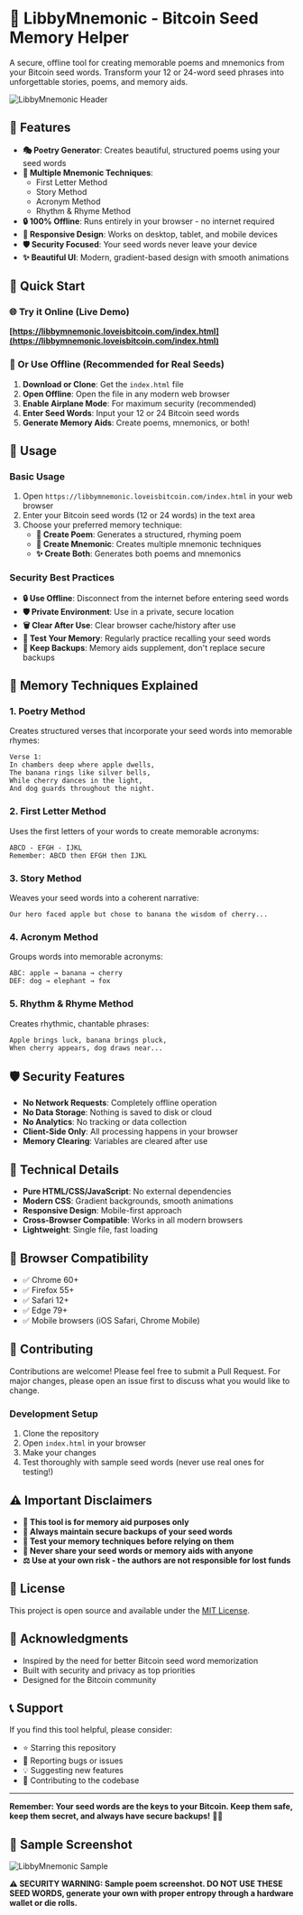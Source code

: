# 🔐 LibbyMnemonic - Bitcoin Seed Memory Helper

A secure, offline tool for creating memorable poems and mnemonics from your Bitcoin seed words. Transform your 12 or 24-word seed phrases into unforgettable stories, poems, and memory aids.

![LibbyMnemonic Header](libbymnemonicheader.png?v=2)

## 🌟 Features

- **🎭 Poetry Generator**: Creates beautiful, structured poems using your seed words
- **🧠 Multiple Mnemonic Techniques**: 
  - First Letter Method
  - Story Method
  - Acronym Method
  - Rhythm & Rhyme Method
- **🔒 100% Offline**: Runs entirely in your browser - no internet required
- **📱 Responsive Design**: Works on desktop, tablet, and mobile devices
- **🛡️ Security Focused**: Your seed words never leave your device
- **✨ Beautiful UI**: Modern, gradient-based design with smooth animations

## 🚀 Quick Start

### 🌐 Try it Online (Live Demo)
**[https://libbymnemonic.loveisbitcoin.com/index.html](https://libbymnemonic.loveisbitcoin.com/index.html)**

### 💾 Or Use Offline (Recommended for Real Seeds)
1. **Download or Clone**: Get the `index.html` file
2. **Open Offline**: Open the file in any modern web browser
3. **Enable Airplane Mode**: For maximum security (recommended)
4. **Enter Seed Words**: Input your 12 or 24 Bitcoin seed words
5. **Generate Memory Aids**: Create poems, mnemonics, or both!

## 🔧 Usage

### Basic Usage
1. Open `https://libbymnemonic.loveisbitcoin.com/index.html` in your web browser
2. Enter your Bitcoin seed words (12 or 24 words) in the text area
3. Choose your preferred memory technique:
   - **📝 Create Poem**: Generates a structured, rhyming poem
   - **🧠 Create Mnemonic**: Creates multiple mnemonic techniques
   - **✨ Create Both**: Generates both poems and mnemonics

### Security Best Practices
- **🔒 Use Offline**: Disconnect from the internet before entering seed words
- **🛡️ Private Environment**: Use in a private, secure location
- **🗑️ Clear After Use**: Clear browser cache/history after use
- **📝 Test Your Memory**: Regularly practice recalling your seed words
- **💾 Keep Backups**: Memory aids supplement, don't replace secure backups

## 🎯 Memory Techniques Explained

### 1. Poetry Method
Creates structured verses that incorporate your seed words into memorable rhymes:
```
Verse 1:
In chambers deep where apple dwells,
The banana rings like silver bells,
While cherry dances in the light,
And dog guards throughout the night.
```

### 2. First Letter Method
Uses the first letters of your words to create memorable acronyms:
```
ABCD - EFGH - IJKL
Remember: ABCD then EFGH then IJKL
```

### 3. Story Method
Weaves your seed words into a coherent narrative:
```
Our hero faced apple but chose to banana the wisdom of cherry...
```

### 4. Acronym Method
Groups words into memorable acronyms:
```
ABC: apple → banana → cherry
DEF: dog → elephant → fox
```

### 5. Rhythm & Rhyme Method
Creates rhythmic, chantable phrases:
```
Apple brings luck, banana brings pluck,
When cherry appears, dog draws near...
```

## 🛡️ Security Features

- **No Network Requests**: Completely offline operation
- **No Data Storage**: Nothing is saved to disk or cloud
- **No Analytics**: No tracking or data collection
- **Client-Side Only**: All processing happens in your browser
- **Memory Clearing**: Variables are cleared after use

## 🎨 Technical Details

- **Pure HTML/CSS/JavaScript**: No external dependencies
- **Modern CSS**: Gradient backgrounds, smooth animations
- **Responsive Design**: Mobile-first approach
- **Cross-Browser Compatible**: Works in all modern browsers
- **Lightweight**: Single file, fast loading

## 📱 Browser Compatibility

- ✅ Chrome 60+
- ✅ Firefox 55+
- ✅ Safari 12+
- ✅ Edge 79+
- ✅ Mobile browsers (iOS Safari, Chrome Mobile)

## 🤝 Contributing

Contributions are welcome! Please feel free to submit a Pull Request. For major changes, please open an issue first to discuss what you would like to change.

### Development Setup
1. Clone the repository
2. Open `index.html` in your browser
3. Make your changes
4. Test thoroughly with sample seed words (never use real ones for testing!)

## ⚠️ Important Disclaimers

- **🔐 This tool is for memory aid purposes only**
- **💾 Always maintain secure backups of your seed words**
- **🧪 Test your memory techniques before relying on them**
- **🚫 Never share your seed words or memory aids with anyone**
- **⚖️ Use at your own risk - the authors are not responsible for lost funds**

## 📄 License

This project is open source and available under the [MIT License](LICENSE).

## 🙏 Acknowledgments

- Inspired by the need for better Bitcoin seed word memorization
- Built with security and privacy as top priorities
- Designed for the Bitcoin community

## 📞 Support

If you find this tool helpful, please consider:
- ⭐ Starring this repository
- 🐛 Reporting bugs or issues
- 💡 Suggesting new features
- 🤝 Contributing to the codebase

---

**Remember: Your seed words are the keys to your Bitcoin. Keep them safe, keep them secret, and always have secure backups!** 🔐✨

## 📸 Sample Screenshot

![LibbyMnemonic Sample](libbymnemonic.png?v=2)

**⚠️ SECURITY WARNING: Sample poem screenshot. DO NOT USE THESE SEED WORDS, generate your own with proper entropy through a hardware wallet or die rolls.** 